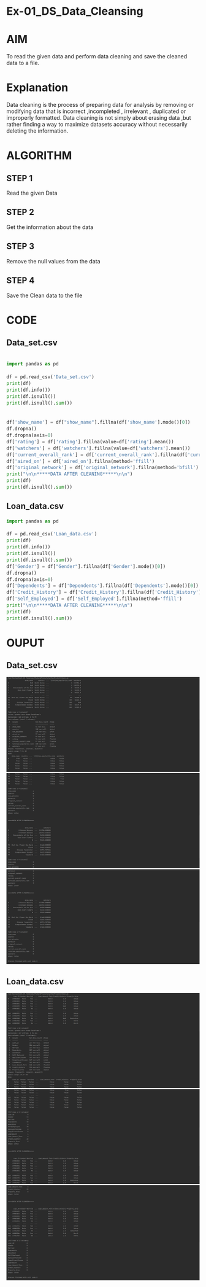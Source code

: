 # Ex-01_DS_Data_Cleansing
# AIM
To read the given data and perform data cleaning and save the cleaned data to a file.

# Explanation
Data cleaning is the process of preparing data for analysis by removing or modifying data that is incorrect ,incompleted , irrelevant , duplicated or improperly formatted. Data cleaning is not simply about erasing data ,but rather finding a way to maximize datasets accuracy without necessarily deleting the information.

# ALGORITHM
## STEP 1
Read the given Data

## STEP 2
Get the information about the data

## STEP 3
Remove the null values from the data

## STEP 4
Save the Clean data to the file

# CODE
## Data_set.csv
```python

import pandas as pd

df = pd.read_csv('Data_set.csv')
print(df)
print(df.info())
print(df.isnull())
print(df.isnull().sum())


df['show_name'] = df["show_name"].fillna(df['show_name'].mode()[0])
df.dropna()
df.dropna(axis=0)
df['rating'] = df['rating'].fillna(value=df['rating'].mean())
df['watchers'] = df['watchers'].fillna(value=df['watchers'].mean())
df['current_overall_rank'] = df['current_overall_rank'].fillna(df['current_overall_rank'].median())
df['aired_on'] = df['aired_on'].fillna(method='ffill')
df['original_network'] = df['original_network'].fillna(method='bfill')
print("\n\n*****DATA AFTER CLEANING*****\n\n")
print(df)
print(df.isnull().sum())

```
## Loan_data.csv
```python
import pandas as pd

df = pd.read_csv('Loan_data.csv')
print(df)
print(df.info())
print(df.isnull())
print(df.isnull().sum())
df['Gender'] = df["Gender"].fillna(df['Gender'].mode()[0])
df.dropna()
df.dropna(axis=0)
df['Dependents'] = df['Dependents'].fillna(df['Dependents'].mode()[0])
df['Credit_History'] = df['Credit_History'].fillna(df['Credit_History'].median())
df['Self_Employed'] = df['Self_Employed'].fillna(method='ffill')
print("\n\n*****DATA AFTER CLEANING*****\n\n")
print(df)
print(df.isnull().sum())

```
# OUPUT

## Data_set.csv
![image](./Screenshot%20from%202023-03-19%2020-54-21.png)
![image](./Screenshot%20from%202023-03-19%2020-54-29.png)
![image](./Screenshot%20from%202023-03-19%2020-54-40.png)

## Loan_data.csv
![image](./Screenshot%20from%202023-03-19%2021-06-30.png)
![image](./Screenshot%20from%202023-03-19%2021-06-45.png)
![image](./Screenshot%20from%202023-03-19%2021-06-49.png)
